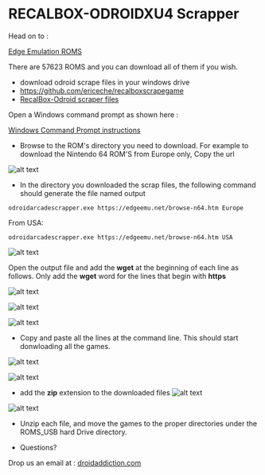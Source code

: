 # RECALBOX-ODROIDXU4 Scrapper

Head on to :

[Edge Emulation ROMS](https://edgeemu.net/)

There are 57623 ROMS and you can download all of them if you wish.


* download odroid scrape files in your windows drive
* https://github.com/ericeche/recalboxscrapegame
* [RecalBox-Odroid scraper files](https://github.com/ericeche/recalboxscrapegame )


Open a Windows command prompt as shown here :

[Windows Command Prompt instructions](https://www.digitalcitizen.life/7-ways-launch-command-prompt-windows-7-windows-8)

* Browse to the ROM's directory you need to download. For example to download the Nintendo 64 ROM'S from Europe only, Copy the url  

![alt text](http://www.droidaddiction.com/odroid//odoroid/edgeemu1.PNG "Logo Title Text 1")


* In the directory you downloaded the scrap files, the following command should generate the file named output


```
odroidarcadescrapper.exe https://edgeemu.net/browse-n64.htm Europe

```
From USA:

```
odroidarcadescrapper.exe https://edgeemu.net/browse-n64.htm USA

```


![alt text](http://www.droidaddiction.com/odroid//odoroid/scrape1.PNG "Logo Title Text 1")

Open the output file and add the **wget** at the beginning of each line as follows. Only add the **wget** word for the lines that begin with **https** 

![alt text](http://www.droidaddiction.com/odroid//odoroid/scrape2.PNG "Logo Title Text 1")


![alt text](http://www.droidaddiction.com/odroid//odoroid/scrape3.PNG "Logo Title Text 1")


![alt text](http://www.droidaddiction.com/odroid//odoroid/scrape4.PNG "Logo Title Text 1")

* Copy and paste all the lines at the command line. This should start donwloading all the games.

![alt text](http://www.droidaddiction.com/odroid//odoroid/scrape5.PNG "Logo Title Text 1")

![alt text](http://www.droidaddiction.com/odroid//odoroid/scrape6.PNG "Logo Title Text 1")

* add the **zip** extension to the downloaded files
![alt text](http://www.droidaddiction.com/odroid//odoroid/scrape7.PNG "Logo Title Text 1")

![alt text](http://www.droidaddiction.com/odroid//odoroid/scrape8.PNG "Logo Title Text 1")

* Unzip  each file, and move the games to the proper directories under the ROMS_USB hard Drive directory.


* Questions?

Drop us an email at : [droidaddiction.com](http://www.droidaddiction.com/)

